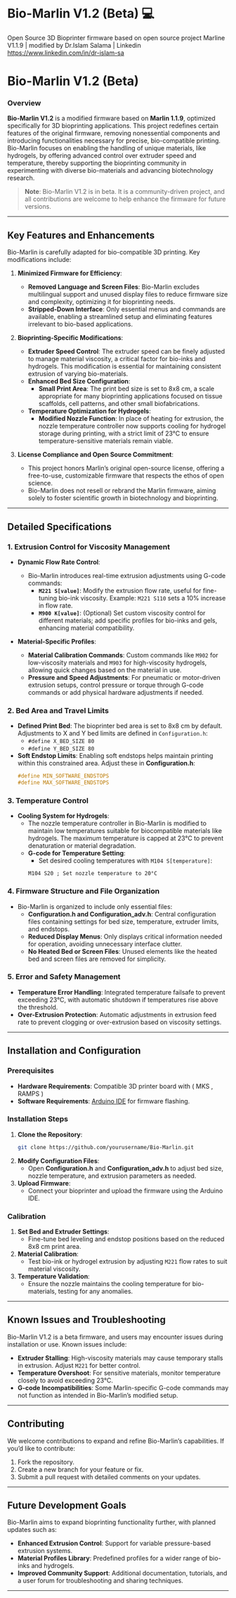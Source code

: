 # Bio-Marlin V1.2 (Beta) 💻
Open Source 3D Bioprinter firmware based on open source project Marline V1.1.9 | modified by Dr.Islam Salama 
| Linkedin https://www.linkedin.com/in/dr-islam-sa


# Bio-Marlin V1.2 (Beta) 

### Overview
**Bio-Marlin V1.2** is a modified firmware based on **Marlin 1.1.9**, optimized specifically for 3D bioprinting applications. This project redefines certain features of the original firmware, removing nonessential components and introducing functionalities necessary for precise, bio-compatible printing. Bio-Marlin focuses on enabling the handling of unique materials, like hydrogels, by offering advanced control over extruder speed and temperature, thereby supporting the bioprinting community in experimenting with diverse bio-materials and advancing biotechnology research.

> **Note**: Bio-Marlin V1.2 is in beta. It is a community-driven project, and all contributions are welcome to help enhance the firmware for future versions.

---

## Key Features and Enhancements
Bio-Marlin is carefully adapted for bio-compatible 3D printing. Key modifications include:

1. **Minimized Firmware for Efficiency**:
   - **Removed Language and Screen Files**: Bio-Marlin excludes multilingual support and unused display files to reduce firmware size and complexity, optimizing it for bioprinting needs.
   - **Stripped-Down Interface**: Only essential menus and commands are available, enabling a streamlined setup and eliminating features irrelevant to bio-based applications.

2. **Bioprinting-Specific Modifications**:
   - **Extruder Speed Control**: The extruder speed can be finely adjusted to manage material viscosity, a critical factor for bio-inks and hydrogels. This modification is essential for maintaining consistent extrusion of varying bio-materials.
   - **Enhanced Bed Size Configuration**:
     - **Small Print Area**: The print bed size is set to 8x8 cm, a scale appropriate for many bioprinting applications focused on tissue scaffolds, cell patterns, and other small biofabrications.
   - **Temperature Optimization for Hydrogels**:
     - **Modified Nozzle Function**: In place of heating for extrusion, the nozzle temperature controller now supports cooling for hydrogel storage during printing, with a strict limit of 23°C to ensure temperature-sensitive materials remain viable.

3. **License Compliance and Open Source Commitment**:
   - This project honors Marlin’s original open-source license, offering a free-to-use, customizable firmware that respects the ethos of open science.
   - Bio-Marlin does not resell or rebrand the Marlin firmware, aiming solely to foster scientific growth in biotechnology and bioprinting.

---

## Detailed Specifications

### 1. Extrusion Control for Viscosity Management
   - **Dynamic Flow Rate Control**:
     - Bio-Marlin introduces real-time extrusion adjustments using G-code commands:
       - **`M221 S[value]`**: Modify the extrusion flow rate, useful for fine-tuning bio-ink viscosity. Example: `M221 S110` sets a 10% increase in flow rate.
       - **`M900 K[value]`**: (Optional) Set custom viscosity control for different materials; add specific profiles for bio-inks and gels, enhancing material compatibility.

   - **Material-Specific Profiles**:
     - **Material Calibration Commands**: Custom commands like `M902` for low-viscosity materials and `M903` for high-viscosity hydrogels, allowing quick changes based on the material in use.
     - **Pressure and Speed Adjustments**: For pneumatic or motor-driven extrusion setups, control pressure or torque through G-code commands or add physical hardware adjustments if needed.

### 2. Bed Area and Travel Limits
   - **Defined Print Bed**: The bioprinter bed area is set to 8x8 cm by default. Adjustments to X and Y bed limits are defined in `Configuration.h`:
     - `#define X_BED_SIZE 80`
     - `#define Y_BED_SIZE 80`
   - **Soft Endstop Limits**: Enabling soft endstops helps maintain printing within this constrained area. Adjust these in **Configuration.h**:
     ```cpp
     #define MIN_SOFTWARE_ENDSTOPS
     #define MAX_SOFTWARE_ENDSTOPS
     ```

### 3. Temperature Control
   - **Cooling System for Hydrogels**:
     - The nozzle temperature controller in Bio-Marlin is modified to maintain low temperatures suitable for biocompatible materials like hydrogels. The maximum temperature is capped at 23°C to prevent denaturation or material degradation.
     - **G-code for Temperature Setting**:
       - Set desired cooling temperatures with `M104 S[temperature]`:
       ```gcode
       M104 S20 ; Set nozzle temperature to 20°C
       ```

### 4. Firmware Structure and File Organization
   - Bio-Marlin is organized to include only essential files:
     - **Configuration.h and Configuration_adv.h**: Central configuration files containing settings for bed size, temperature, extruder limits, and endstops.
     - **Reduced Display Menus**: Only displays critical information needed for operation, avoiding unnecessary interface clutter.
     - **No Heated Bed or Screen Files**: Unused elements like the heated bed and screen files are removed for simplicity.

### 5. Error and Safety Management
   - **Temperature Error Handling**: Integrated temperature failsafe to prevent exceeding 23°C, with automatic shutdown if temperatures rise above the threshold.
   - **Over-Extrusion Protection**: Automatic adjustments in extrusion feed rate to prevent clogging or over-extrusion based on viscosity settings.

---

## Installation and Configuration

### Prerequisites
- **Hardware Requirements**: Compatible 3D printer board with ( MKS , RAMPS )
- **Software Requirements**: [Arduino IDE](https://www.arduino.cc/en/software) for firmware flashing.

### Installation Steps
1. **Clone the Repository**:
   ```bash
   git clone https://github.com/yourusername/Bio-Marlin.git
   ```
2. **Modify Configuration Files**:
   - Open **Configuration.h** and **Configuration_adv.h** to adjust bed size, nozzle temperature, and extrusion parameters as needed.
3. **Upload Firmware**:
   - Connect your bioprinter and upload the firmware using the Arduino IDE.

### Calibration
1. **Set Bed and Extruder Settings**:
   - Fine-tune bed leveling and endstop positions based on the reduced 8x8 cm print area.
2. **Material Calibration**:
   - Test bio-ink or hydrogel extrusion by adjusting `M221` flow rates to suit material viscosity.
3. **Temperature Validation**:
   - Ensure the nozzle maintains the cooling temperature for bio-materials, testing for any anomalies.

---

## Known Issues and Troubleshooting
Bio-Marlin V1.2 is a beta firmware, and users may encounter issues during installation or use. Known issues include:
- **Extruder Stalling**: High-viscosity materials may cause temporary stalls in extrusion. Adjust `M221` for better control.
- **Temperature Overshoot**: For sensitive materials, monitor temperature closely to avoid exceeding 23°C.
- **G-code Incompatibilities**: Some Marlin-specific G-code commands may not function as intended in Bio-Marlin’s modified setup.

---

## Contributing
We welcome contributions to expand and refine Bio-Marlin’s capabilities. If you’d like to contribute:
1. Fork the repository.
2. Create a new branch for your feature or fix.
3. Submit a pull request with detailed comments on your updates.

---

## Future Development Goals
Bio-Marlin aims to expand bioprinting functionality further, with planned updates such as:
- **Enhanced Extrusion Control**: Support for variable pressure-based extrusion systems.
- **Material Profiles Library**: Predefined profiles for a wider range of bio-inks and hydrogels.
- **Improved Community Support**: Additional documentation, tutorials, and a user forum for troubleshooting and sharing techniques.

---

